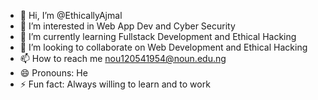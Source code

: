 - 👋 Hi, I’m @EthicallyAjmal
- 👀 I’m interested in Web App Dev and Cyber Security 
- 🌱 I’m currently learning Fullstack Development and Ethical Hacking 
- 💞️ I’m looking to collaborate on Web Development and Ethical Hacking 
- 📫 How to reach me nou120541954@noun.edu.ng
- 😄 Pronouns: He
- ⚡ Fun fact: Always willing to learn and to work

<!---
EthicallyAjmal/EthicallyAjmal is a ✨ special ✨ repository because its `README.md` (this file) appears on your GitHub profile.
You can click the Preview link to take a look at your changes.
--->
